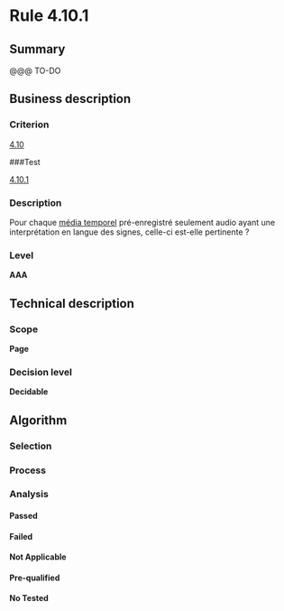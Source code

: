 # Rule 4.10.1

## Summary

@@@ TO-DO

## Business description

### Criterion

[4.10](http://references.modernisation.gouv.fr/sites/default/files/RGAA3_RC2-1/referentiel_technique.htm#crit-4-10)

###Test

[4.10.1](http://references.modernisation.gouv.fr/sites/default/files/RGAA3_RC2-1/referentiel_technique.htm#test-4-10-1)

### Description

Pour chaque <a href="http://references.modernisation.gouv.fr/sites/default/files/RGAA3_RC2-1/glossaire.htm#mMediaTemp">m&eacute;dia temporel</a> pr&eacute;-enregistr&eacute; seulement audio ayant une interpr&eacute;tation en langue des signes, celle-ci est-elle pertinente ?

### Level

**AAA**

## Technical description

### Scope

**Page**

### Decision level

**Decidable**

## Algorithm

### Selection

### Process

### Analysis

#### Passed

#### Failed

#### Not Applicable

#### Pre-qualified

#### No Tested 






